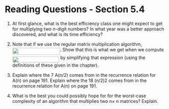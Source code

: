 # Reading Questions - Section 5.4

1. At first glance, what is the best efficiency class one might expect to get for multiplying two *n*-digit numbers? 
In what year was a better approach discovered, and what is its time efficiency?


2. Note that if we use the regular matrix multiplication algorithm, <img src="svgs/3bc1bcbe3b90d537999f08ef23a0a570.svg?invert_in_darkmode" align=middle width=149.42362874999998pt height=22.831056599999986pt/>. Show that this is what we get when we compute <img src="svgs/07dd7ce38498d3384b469adee54ed0c4.svg?invert_in_darkmode" align=middle width=146.6819013pt height=19.1781018pt/> by simplifying that expression (using the definitions of these given in the chapter).


3. Explain where the 7 A(n/2) comes from in the recurrence relation for A(n) on page 191. Explain where the 18 (n/2)2 comes from in the recurrence relation for A(n) on page 191.


4. What is the best you could possibly hope for for the worst-case complexity of an algorithm that multiplies two n× n matrices? Explain.




